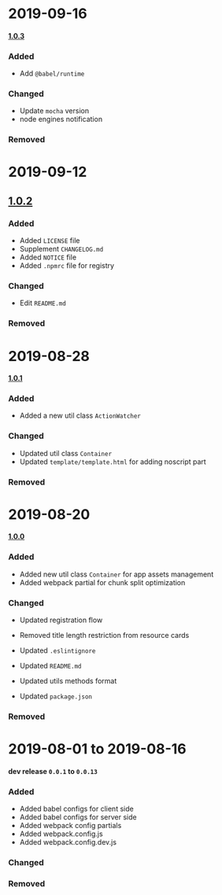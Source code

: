 <!-- 
# yyyy-mm-dd

#### Unreleased | [x.x.x]()

### Added
- Added ...
### Changed
- Updated ...
### Removed
- Removed ...
 -->
# 2019-09-16

#### [1.0.3](https://github.com/1846689910/funny-react-app-archetype/commit/4068d5d5737814af19a532a54b27de0e916b2590)

### Added
- Add `@babel/runtime`
### Changed
- Update `mocha` version
- node engines notification
### Removed

# 2019-09-12

## [1.0.2](https://github.com/1846689910/funny-react-app-archetype/commit/b34a19ec5d5c62bd0656daee6281706a6a705e1e)
### Added
- Added `LICENSE` file
- Supplement `CHANGELOG.md`
- Added `NOTICE` file
- Added `.npmrc` file for registry
### Changed
- Edit `README.md`
### Removed

# 2019-08-28

#### [1.0.1](https://github.com/1846689910/funny-react-app-archetype/commit/1245b0834bad3b6cf9b0ebe59fd6f21303021084)
### Added
- Added a new util class `ActionWatcher`

### Changed
- Updated util class `Container`
- Updated `template/template.html` for adding noscript part
### Removed

# 2019-08-20

#### [1.0.0](https://github.com/1846689910/funny-react-app-archetype/commit/695725312b4c6a9874fe165de2ff0401dbf2082a)

### Added
- Added new util class `Container` for app assets management
- Added webpack partial for chunk split optimization

### Changed
- Updated registration flow
- Removed title length restriction from resource cards

- Updated `.eslintignore`
- Updated `README.md`
- Updated utils methods format
- Updated `package.json`

### Removed

# 2019-08-01 to 2019-08-16

#### dev release `0.0.1` to `0.0.13`

### Added
- Added babel configs for client side
- Added babel configs for server side
- Added webpack config partials
- Added webpack.config.js
- Added webpack.config.dev.js
### Changed

### Removed
